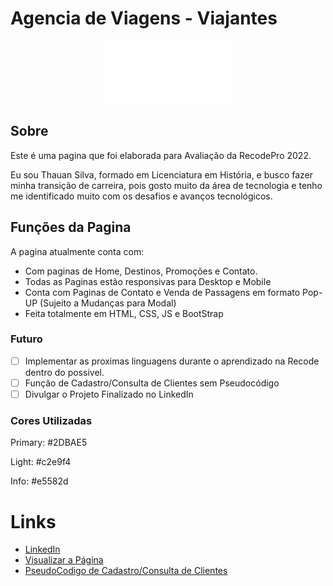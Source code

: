 # Agencia de Viagens - Viajantes

<p align="center"><img src="./src/png/logo-branca.svg" width="200" height="100" alt="Logo da Pagina"></p>

## Sobre

Este é uma pagina que foi elaborada para Avaliação da RecodePro 2022.

Eu sou Thauan Silva, formado em Licenciatura em História, e busco fazer minha transição de carreira, pois gosto muito da área de tecnologia e tenho me identificado muito com os desafios e avanços tecnológicos.

## Funções da Pagina

A pagina atualmente conta com:

- Com paginas de Home, Destinos, Promoções e Contato.
- Todas as Paginas estão responsivas para Desktop e Mobile
- Conta com Paginas de Contato e Venda de Passagens em formato Pop-UP (Sujeito a Mudanças para Modal)
- Feita totalmente em HTML, CSS, JS e BootStrap

### Futuro

- [ ] Implementar as proximas linguagens durante o aprendizado na Recode dentro do possivel.
- [ ] Função de Cadastro/Consulta de Clientes sem Pseudocódigo
- [ ] Divulgar o Projeto Finalizado no LinkedIn

### Cores Utilizadas

Primary: #2DBAE5

Light: #c2e9f4

Info: #e5582d
# Links
- [LinkedIn](https://www.linkedin.com/in/devmagary/)
- [Visualizar a Página](https://devmagary.github.io/agencia-de-viagens-viajantes/)
- [PseudoCodigo de Cadastro/Consulta de Clientes]()
